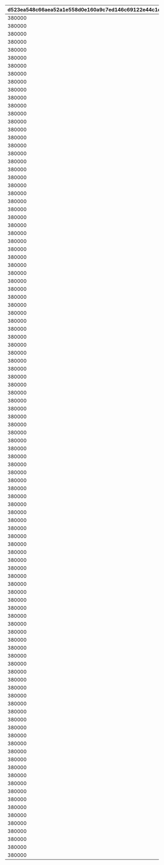 |d523ea548c66aea52a1e558d0e160a9c7ed146c69122e44c1d31ba4e244cbeb9|6f9944673bbd243e22fa0eaace0efa5b374aedd836ba7a63a1d88cca1b2686be|07afa2030ba241f55297e1532011501f7c476bd6f9105452cec6a1fe227276e4|49ece901fbb4d641c9470a6be5d2d1012e4a4d168e8603813a3bdd74a4b992a3|87ef23f4ea03fd30b4dab9a2bcecc61849f4e935e71432a21868b76d4a66f3e0|7d27723d0f97eae41e1b8364940b3baec01b2a8dee7346990086aa4fdaaca2f7|e153bfbced1f929dfa6b57ce0768773dc1d2ae67fafd829137f2d1b028877503|834b81e356e653d5b57c622d3536fc508bf6227892438ad1baa6935fb589e5eb|614ba8b011bd00528472dba3a8f491a40fc99809435812e73fd4924a6396a886|af0323bd08f890e8645cb80db3805c2f942e4ccca15ca8de772fd57b96eb0f92|ad009e4a26220b67355c0ae2d408868c5e212988240ea1de87b7c69db1cf726d|c438a68fa295c1b8c2acc7e1abc3523e57d6a473ce3cf5b863734f16f0efbd81|4181b6d5706da478a3a4f4b2168eaf6b92e3c1d2ea5f5a786ce1dc3af2d62174|
| --- | --- | --- | --- | --- | --- | --- | --- | --- | --- | --- | --- | --- |
|380000|0|1|380000|0|0|1|2018/03/26 15:00:00|0|bgm_M33|10001|2030/03/26 14:59:00|bgm_M33|
|380000|0|1|380000|0|0|2|2018/04/26 15:00:00|0|bgm_M99|10002|2030/03/26 14:59:00|bgm_M99|
|380000|0|1|380000|0|0|3|2018/05/25 16:00:00|0|bgm_M107|10003|2030/03/26 14:59:00|bgm_M107|
|380000|0|1|380000|0|0|4|2018/06/26 15:00:00|0|bgm_M113|10004|2030/03/26 14:59:00|bgm_M113|
|380000|0|1|380000|0|0|5|2018/07/26 15:00:00|0|bgm_M121|10005|2030/03/26 14:59:00|bgm_M121|
|380000|0|1|380000|0|0|6|2018/08/27 15:00:00|0|bgm_M128|10006|2030/03/26 14:59:00|bgm_M128|
|380000|0|1|380000|0|0|7|2018/09/26 15:00:00|0|bgm_M135|10007|2030/03/26 14:59:00|bgm_M135|
|380000|0|1|380000|0|0|8|2018/10/26 15:00:00|0|bgm_M162|10008|2030/03/26 14:59:00|bgm_M162|
|380000|0|1|380000|0|0|9|2018/11/26 15:00:00|0|bgm_M171|10009|2030/03/26 14:59:00|bgm_M171|
|380000|0|1|380000|0|0|10|2018/12/26 15:00:00|0|bgm_M182|10010|2030/03/26 14:59:00|bgm_M182|
|380000|0|1|380000|0|0|11|2019/01/25 15:00:00|0|bgm_M189|10011|2030/03/26 14:59:00|bgm_M189|
|380000|0|1|380000|0|0|12|2019/02/22 15:00:00|0|bgm_M206|10012|2030/03/26 14:59:00|bgm_M206|
|380000|0|1|380000|0|0|13|2019/03/25 15:00:00|0|bgm_M215|10013|2030/03/26 14:59:00|bgm_M215|
|380000|0|1|380000|0|0|14|2019/04/11 15:00:00|0|bgm_M33|10014|2030/03/26 14:59:00|bgm_M33|
|380000|0|1|380000|0|0|15|2019/04/24 15:00:00|0|bgm_M223|10015|2030/03/26 14:59:00|bgm_M223|
|380000|0|1|380000|0|0|16|2019/05/09 15:00:00|0|bgm_M99|10016|2030/03/26 14:59:00|bgm_M99|
|380000|0|1|380000|0|0|17|2019/05/24 15:00:00|0||10017|2030/03/26 14:59:00||
|380000|0|1|380000|0|0|18|2019/06/10 15:00:00|0|bgm_M107|10018|2030/03/26 14:59:00|bgm_M107|
|380000|0|1|380000|0|0|19|2019/06/25 15:00:00|0|bgm_M237|10019|2030/03/26 14:59:00|bgm_M237|
|380000|0|1|380000|0|0|20|2019/07/08 15:00:00|0|bgm_M113|10020|2030/03/26 14:59:00|bgm_M113|
|380000|0|1|380000|0|0|21|2019/07/25 15:00:00|0|bgm_M245|10021|2030/03/26 14:59:00|bgm_M245|
|380000|0|1|380000|0|0|22|2019/08/08 15:00:00|0|bgm_M121|10022|2030/03/26 14:59:00|bgm_M121|
|380000|0|1|380000|0|0|23|2019/08/26 15:00:00|0|bgm_M254|10023|2030/03/26 14:59:00|bgm_M254|
|380000|0|1|380000|0|0|24|2019/09/09 15:00:00|0|bgm_M128|10024|2030/03/26 14:59:00|bgm_M128|
|380000|0|1|380000|0|0|25|2019/09/24 15:00:00|0|bgm_M265|10025|2030/03/26 14:59:00|bgm_M265_Top|
|380000|0|1|380000|0|0|26|2019/10/10 15:00:00|0|bgm_M135|10026|2030/03/26 14:59:00|bgm_M135|
|380000|0|1|380000|0|0|27|2019/10/25 15:00:00|0|bgm_M273|10027|2030/03/26 14:59:00|bgm_M273|
|380000|0|1|380000|0|0|28|2019/11/08 15:00:00|0|bgm_M162|10028|2030/03/26 14:59:00|bgm_M162|
|380000|0|1|380000|0|0|29|2019/11/25 15:00:00|0|bgm_M281|10029|2030/03/26 14:59:00|bgm_M281|
|380000|0|1|380000|0|0|30|2019/12/09 15:00:00|0|bgm_M171|10030|2030/03/26 14:59:00|bgm_M171|
|380000|0|1|380000|0|0|31|2019/12/25 15:00:00|0|bgm_M294|10031|2030/03/26 14:59:00|bgm_M294|
|380000|0|1|380000|0|0|32|2020/01/14 12:00:00|0|bgm_M182|10032|2030/03/26 14:59:00|bgm_M182|
|380000|0|1|380000|0|0|33|2020/01/24 15:00:00|0|bgm_M316|10033|2030/03/26 14:59:00|bgm_M316|
|380000|0|1|380000|0|0|34|2020/02/10 15:00:00|0|bgm_M189|10034|2030/03/26 14:59:00|bgm_M189|
|380000|0|1|380000|0|0|35|2020/02/25 15:00:00|0|bgm_M330|10035|2030/03/26 14:59:00|bgm_M330|
|380000|0|1|380000|0|0|36|2020/02/25 15:00:00|0|bgm_M330|10036|2030/03/26 14:59:00|bgm_M330|
|380000|0|1|380000|0|0|37|2020/03/12 15:00:00|0|bgm_M206|10037|2030/03/26 14:59:00|bgm_M206|
|380000|0|1|380000|0|0|38|2020/03/24 15:00:00|0|bgm_M343|10038|2030/03/26 14:59:00|bgm_M343|
|380000|0|1|380000|0|0|39|2020/04/10 12:00:00|0|bgm_M215|10039|2030/03/26 14:59:00|bgm_M215|
|380000|0|1|380000|0|0|40|2020/04/24 15:00:00|0|bgm_M351|10040|2030/03/26 14:59:00|bgm_M351|
|380000|0|1|380000|0|0|41|2020/05/10 12:00:00|0|bgm_M223|10041|2030/03/26 14:59:00|bgm_M223|
|380000|0|1|380000|0|0|42|2020/05/25 15:00:00|0|bgm_M375|10042|2030/03/26 14:59:00|bgm_M375|
|380000|0|1|380000|0|0|43|2020/06/08 18:00:00|0|bgm_M237|10043|2030/03/26 14:59:00|bgm_M237|
|380000|0|1|380000|0|0|44|2020/06/24 15:00:00|0|bgm_M380A|10044|2030/03/26 14:59:00|bgm_M380A|
|380000|0|1|380000|0|0|45|2020/07/25 12:00:00|0|bgm_M393|10046|2030/03/26 14:59:00|bgm_M393|
|380000|0|1|380000|0|0|46|2020/07/09 15:00:00|0|bgm_M245|10045|2030/03/26 14:59:00|bgm_M245|
|380000|0|1|380000|0|0|47|2020/08/09 15:00:00|0|bgm_M254|10047|2030/03/26 14:59:00|bgm_M254|
|380000|0|1|380000|0|0|48|2020/08/24 12:00:00|0|bgm_M403|10048|2030/03/26 14:59:00|bgm_M403|
|380000|0|1|380000|0|0|49|2020/09/14 15:00:00|0|bgm_M265|10049|2030/03/26 14:59:00|bgm_M265_Top|
|380000|0|1|380000|0|0|50|2020/09/25 15:00:00|0|bgm_M413|10050|2030/03/26 14:59:00|bgm_M413|
|380000|0|1|380000|0|0|52|2020/10/26 12:00:00|0|bgm_M421|10052|2030/03/26 14:59:00|bgm_M421|
|380000|0|1|380000|0|0|53|2020/11/06|0|0|10053|2030/03/26 14:59:00|0|
|380000|0|1|380000|0|0|54|2020/11/25 15:00:00|0|bgm_M426|10054|2030/03/26 14:59:00|bgm_M426|
|380000|0|1|380000|0|0|56|2020/12/25 15:00:00|0|bgm_M435|10056|2030/03/26 14:59:00|bgm_M435|
|380000|0|1|380000|0|0|58|2021/01/25 15:00:00|0|bgm_M442A|10058|2030/03/26 14:59:00|bgm_M442A|
|380000|0|1|380000|0|0|59|2021/01/25 15:00:00|0|bgm_M442B|10059|2030/03/26 14:59:00|bgm_M442B|
|380000|0|1|380000|0|0|61|2021/02/25 15:00:00|0|bgm_M451|10061|2030/03/26 14:59:00|bgm_M451|
|380000|0|1|380000|0|0|64|2021/03/25 15:00:00|0|bgm_M457|10064|2030/03/26 14:59:00|bgm_M457|
|380000|0|1|380000|0|0|66|2021/04/26 15:00:00|0|bgm_M467|10066|2030/03/26 14:59:00|bgm_M467|
|380000|0|1|380000|0|0|68|2021/05/25 15:00:00|0|bgm_M478|10068|2030/03/26 14:59:00|bgm_M478_Lofi|
|380000|0|1|380000|0|0|70|2021/06/24 15:00:00|0|bgm_M486|10070|2030/03/26 14:59:00|bgm_M486|
|380000|0|1|380000|0|0|72|2021/07/26 15:00:00|0|bgm_M496|10072|2030/03/26 14:59:00|bgm_M496|
|380000|0|1|380000|0|0|74|2021/08/26 15:00:00|0|bgm_M508|10074|2030/03/26 14:59:00|bgm_M508|
|380000|0|1|380000|0|0|76|2021/09/24 15:00:00|0|bgm_M520|10076|2030/03/26 14:59:00|bgm_M520|
|380000|0|1|380000|0|0|78|2021/10/25 18:30:00|0|bgm_M527|10078|2030/03/26 14:59:00|bgm_M527|
|380000|0|1|380000|0|0|80|2021/11/24 15:00:00|0|bgm_M536|10080|2030/03/26 14:59:00|bgm_M536|
|380000|0|1|380000|0|0|82|2021/12/27 18:30:00|0|bgm_M543|10082|2030/03/26 14:59:00|bgm_M543|
|380000|0|1|380000|0|0|84|2022/01/25 15:00:00|0|bgm_M552|10084|2030/03/26 14:59:00|bgm_M552|
|380000|0|1|380000|0|0|85|2022/01/25 15:00:00|0|bgm_M553|10085|2030/03/26 14:59:00|bgm_M553|
|380000|0|1|380000|0|0|88|2022/02/24 15:00:00|0|bgm_M565|10088|2030/03/26 14:59:00|bgm_M565|
|380000|0|1|380000|0|0|90|2022/03/24 15:00:00|0|bgm_M574|10090|2030/03/26 14:59:00|bgm_M574|
|380000|0|1|380000|0|0|92|2022/04/25 15:00:00|0|bgm_M582|10092|2030/03/26 14:59:00|bgm_M582|
|380000|0|1|380000|0|0|94|2022/05/25 15:00:00|0|bgm_M595|10094|2030/03/26 14:59:00|bgm_M595|
|380000|0|1|380000|0|0|96|2022/06/24 15:00:00|0|bgm_M601|10096|2030/03/26 14:59:00|bgm_M601|
|380000|0|1|380000|0|0|98|2022/07/25 15:00:00|0|bgm_M608|10098|2030/03/26 14:59:00|bgm_M608|
|380000|0|1|380000|0|0|100|2022/08/26 15:00:00|0|bgm_M618|10100|2030/03/26 14:59:00|bgm_M618|
|380000|0|1|380000|0|0|102|2022/09/22 15:00:00|0|bgm_M623|10102|2030/03/26 14:59:00|bgm_M623|
|380000|0|1|380000|0|0|104|2022/10/25 15:00:00|0|bgm_M630|10104|2030/03/26 14:59:00|bgm_M630|
|380000|0|1|380000|0|0|106|2022/11/24 15:00:00|0|bgm_M638|10106|2030/03/26 14:59:00|bgm_M638|
|380000|0|1|380000|0|0|108|2022/12/27 15:00:00|0|bgm_M647|10108|2030/03/26 14:59:00|bgm_M647|
|380000|0|1|380000|0|0|110|2023/01/24 15:00:00|0|bgm_M659|10110|2030/03/26 14:59:00|bgm_M659|
|380000|0|1|380000|0|0|111|2023/01/24 15:00:00|0|bgm_M660|10111|2030/03/26 14:59:00|bgm_M660|
|380000|0|1|380000|0|0|114|2023/02/24 15:00:00|0|bgm_M668|10114|2030/03/26 14:59:00|bgm_M668|
|380000|0|1|380000|0|0|116|2023/03/23 15:00:00|0|bgm_MC017|10116|2030/03/26 14:59:00|bgm_MC017|
|380000|0|1|380000|0|0|118|2023/04/24 19:00:00|0|bgm_MC026|10118|2030/03/26 14:59:00|bgm_MC026|
|380000|0|1|380000|0|0|120|2023/05/26 15:00:00|0|bgm_MC036|10120|2030/03/26 14:59:00|bgm_MC036|
|380000|0|1|380000|0|0|122|2023/06/23 15:00:00|0|bgm_MC046|10122|2030/03/26 14:59:00|bgm_MC046|
|380000|0|1|380000|0|0|124|2023/07/25 15:00:00|0|bgm_MC056|10124|2030/03/26 14:59:00|bgm_MC056|
|380000|0|1|380000|0|0|126|2023/08/25 15:00:00|0|bgm_MC063|10126|2030/03/26 14:59:00|bgm_MC063|
|380000|0|1|380000|0|0|128|2023/09/26 15:00:00|0|bgm_MC075|10128|2030/03/26 14:59:00|bgm_MC075|
|380000|0|1|380000|0|0|130|2023/10/23 15:00:00|0|bgm_MC082|10130|2030/03/26 14:59:00|bgm_MC082|
|380000|0|1|380000|0|0|132|2023/11/24 15:00:00|0|bgm_MC091|10132|2030/03/26 14:59:00|bgm_MC091|
|380000|0|1|380000|0|0|134|2023/12/27 15:00:00|0|bgm_MC099|10134|2030/03/26 14:59:00|bgm_MC099|
|380000|0|1|380000|0|0|136|2024/01/26 15:00:00|0|bgm_MC110|10136|2030/03/26 14:59:00|bgm_MC110|
|380000|0|1|380000|0|0|137|2024/01/26 15:00:00|0|bgm_MC111|10137|2030/03/26 14:59:00|bgm_MC111|
|380000|0|1|380000|0|0|140|2024/02/24 15:00:00|0|bgm_MC124|10140|2030/03/26 14:59:00|bgm_MC124|
|380000|0|1|380000|0|0|142|2024/03/26 15:00:00|0|bgm_MC136|10142|2030/03/26 14:59:00|bgm_MC136|
|380000|0|1|380000|0|0|144|2024/04/27 21:00:00|0|bgm_MC143|10144|2030/03/26 14:59:00|bgm_MC143|
|380000|0|1|380000|0|0|146|2024/05/23 15:00:00|0|bgm_MC147|10146|2030/03/26 14:59:00|bgm_MC147|
|380000|0|1|380000|0|0|148|2024/06/30 12:00:00|0|bgm_MC156|10148|2030/03/26 14:59:00|bgm_MC156|
|380000|0|1|380000|0|0|150|2024/07/26 15:00:00|0|bgm_MC162|10150|2030/03/26 14:59:00|bgm_MC162|
|380000|0|1|380000|0|0|152|2024/08/26 18:00:00|0|bgm_MC172|10152|2030/03/26 14:59:00|bgm_MC172_TitleCall|
|380000|0|1|380000|0|0|154|2024/09/25 15:00:00|0|bgm_MC186|10154|2030/03/26 14:59:00|bgm_MC186|
|380000|0|1|380000|0|0|156|2024/10/25 17:00:00|0|bgm_MC194|10156|2030/03/26 14:59:00|bgm_MC194|
|380000|0|1|380000|0|0|158|2024/11/30 12:00:00|0|bgm_MC213|10158|2030/03/26 14:59:00|bgm_MC213|
|380000|0|1|380000|0|0|160|2024/12/26 21:00:00|0|bgm_MC215B|10160|2030/03/26 14:59:00|bgm_MC215B|